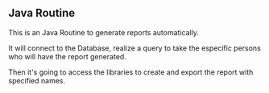 ## Java Routine

This is an Java Routine to generate reports automatically.

It will connect to the Database, realize a query to take the especific persons
who will have the report generated.

Then it's going to access the libraries to create and export the report with
specified names.


